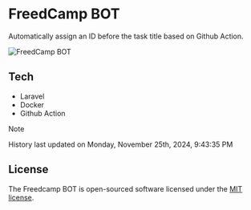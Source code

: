 # FreedCamp BOT

Automatically assign an ID before the task title based on Github Action.

![FreedCamp BOT](https://repository-images.githubusercontent.com/737932867/7d34798b-2680-471c-b089-a78a718d3d6a)

## Tech

- Laravel
- Docker
- Github Action

> [!NOTE]  
> History last updated on Monday, November 25th, 2024, 9:43:35 PM

## License

The Freedcamp BOT is open-sourced software licensed under the [MIT license](https://opensource.org/licenses/MIT).
